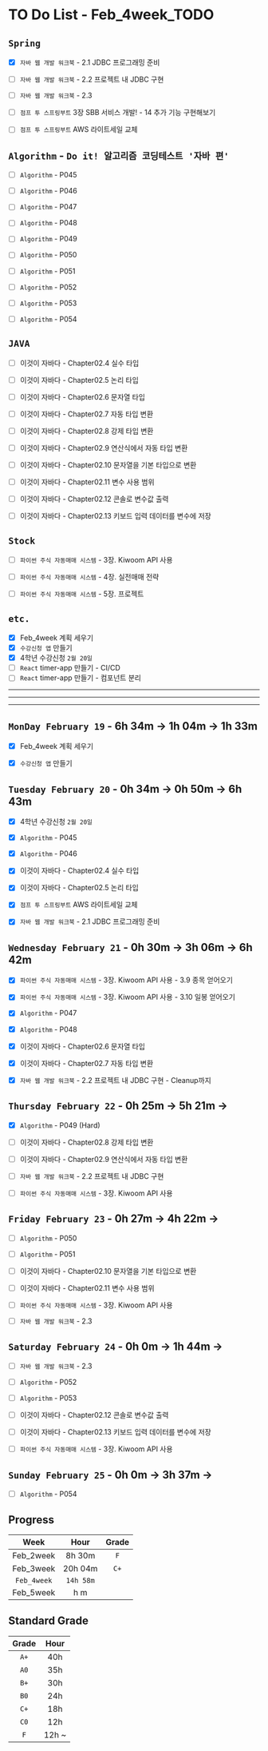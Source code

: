 # TO Do List - Feb_4week_TODO


## `Spring`
- [x] `자바 웹 개발 워크북` - 2.1 JDBC 프로그래밍 준비
- [ ] `자바 웹 개발 워크북` - 2.2 프로젝트 내 JDBC 구현
- [ ] `자바 웹 개발 워크북` - 2.3
- [ ] `점프 투 스프링부트` 3장 SBB 서비스 개발! - 14 추가 기능 구현해보기
- [ ] `점프 투 스프링부트` AWS 라이트세일 교체


## `Algorithm` - `Do it! 알고리즘 코딩테스트 '자바 편'`
- [ ] `Algorithm` - P045
- [ ] `Algorithm` - P046
- [ ] `Algorithm` - P047
- [ ] `Algorithm` - P048
- [ ] `Algorithm` - P049
- [ ] `Algorithm` - P050
- [ ] `Algorithm` - P051
- [ ] `Algorithm` - P052
- [ ] `Algorithm` - P053
- [ ] `Algorithm` - P054


## `JAVA`
- [ ] 이것이 자바다 - Chapter02.4 실수 타입
- [ ] 이것이 자바다 - Chapter02.5 논리 타입
- [ ] 이것이 자바다 - Chapter02.6 문자열 타입
- [ ] 이것이 자바다 - Chapter02.7 자동 타입 변환
- [ ] 이것이 자바다 - Chapter02.8 강제 타입 변환
- [ ] 이것이 자바다 - Chapter02.9 연산식에서 자동 타입 변환
- [ ] 이것이 자바다 - Chapter02.10 문자열을 기본 타입으로 변환
- [ ] 이것이 자바다 - Chapter02.11 변수 사용 범위
- [ ] 이것이 자바다 - Chapter02.12 콘솔로 변수값 출력
- [ ] 이것이 자바다 - Chapter02.13 키보드 입력 데이터를 변수에 저장


## `Stock`
- [ ] `파이썬 주식 자동매매 시스템` - 3장. Kiwoom API 사용
- [ ] `파이썬 주식 자동매매 시스템` - 4장. 실전매매 전략
- [ ] `파이썬 주식 자동매매 시스템` - 5장. 프로젝트



## `etc.`
- [x] Feb_4week 계획 세우기
- [x] `수강신청 앱` 만들기
- [x] 4학년 수강신청 `2월 20일`
- [ ] `React` timer-app 만들기 - CI/CD
- [ ] `React` timer-app 만들기 - 컴포넌트 분리

---
---
---

## `MonDay February 19` - 6h 34m -> 1h 04m -> 1h 33m
- [x] Feb_4week 계획 세우기
- [x] `수강신청 앱` 만들기


## `Tuesday February 20` - 0h 34m -> 0h 50m -> 6h 43m
- [x] 4학년 수강신청 `2월 20일`
- [x] `Algorithm` - P045 
- [x] `Algorithm` - P046
- [x] 이것이 자바다 - Chapter02.4 실수 타입
- [x] 이것이 자바다 - Chapter02.5 논리 타입
- [x] `점프 투 스프링부트` AWS 라이트세일 교체
- [x] `자바 웹 개발 워크북` - 2.1 JDBC 프로그래밍 준비


## `Wednesday February 21` - 0h 30m -> 3h 06m -> 6h 42m
- [x] `파이썬 주식 자동매매 시스템` - 3장. Kiwoom API 사용 - 3.9 종목 얻어오기
- [x] `파이썬 주식 자동매매 시스템` - 3장. Kiwoom API 사용 - 3.10 일봉 얻어오기
- [x] `Algorithm` - P047
- [x] `Algorithm` - P048
- [x] 이것이 자바다 - Chapter02.6 문자열 타입
- [x] 이것이 자바다 - Chapter02.7 자동 타입 변환
- [x] `자바 웹 개발 워크북` - 2.2 프로젝트 내 JDBC 구현 - Cleanup까지



## `Thursday February 22` - 0h 25m -> 5h 21m -> 
- [x] `Algorithm` - P049 (Hard)
- [ ] 이것이 자바다 - Chapter02.8 강제 타입 변환
- [ ] 이것이 자바다 - Chapter02.9 연산식에서 자동 타입 변환
- [ ] `자바 웹 개발 워크북` - 2.2 프로젝트 내 JDBC 구현
- [ ] `파이썬 주식 자동매매 시스템` - 3장. Kiwoom API 사용



## `Friday February 23` - 0h 27m -> 4h 22m ->
- [ ] `Algorithm` - P050
- [ ] `Algorithm` - P051
- [ ] 이것이 자바다 - Chapter02.10 문자열을 기본 타입으로 변환
- [ ] 이것이 자바다 - Chapter02.11 변수 사용 범위
- [ ] `파이썬 주식 자동매매 시스템` - 3장. Kiwoom API 사용
- [ ] `자바 웹 개발 워크북` - 2.3


## `Saturday February 24` - 0h 0m -> 1h 44m ->
- [ ] `자바 웹 개발 워크북` - 2.3
- [ ] `Algorithm` - P052
- [ ] `Algorithm` - P053
- [ ] 이것이 자바다 - Chapter02.12 콘솔로 변수값 출력
- [ ] 이것이 자바다 - Chapter02.13 키보드 입력 데이터를 변수에 저장
- [ ] `파이썬 주식 자동매매 시스템` - 3장. Kiwoom API 사용



## `Sunday February 25` - 0h 0m -> 3h 37m ->
- [ ] `Algorithm` - P054


## Progress
| Week | Hour | Grade |
|:---:|:---:|:---:|
|Feb_2week|8h 30m|`F`|
|Feb_3week|20h 04m|`C+`|
|`Feb_4week`|`14h 58m`||
|Feb_5week|h m||


## Standard Grade
| Grade | Hour |
|:---:|:---:|
|`A+`|40h|
|`A0`|35h|
|`B+`|30h|
|`B0`|24h|
|`C+`|18h|
|`C0`|12h|
|`F`|12h ~|
